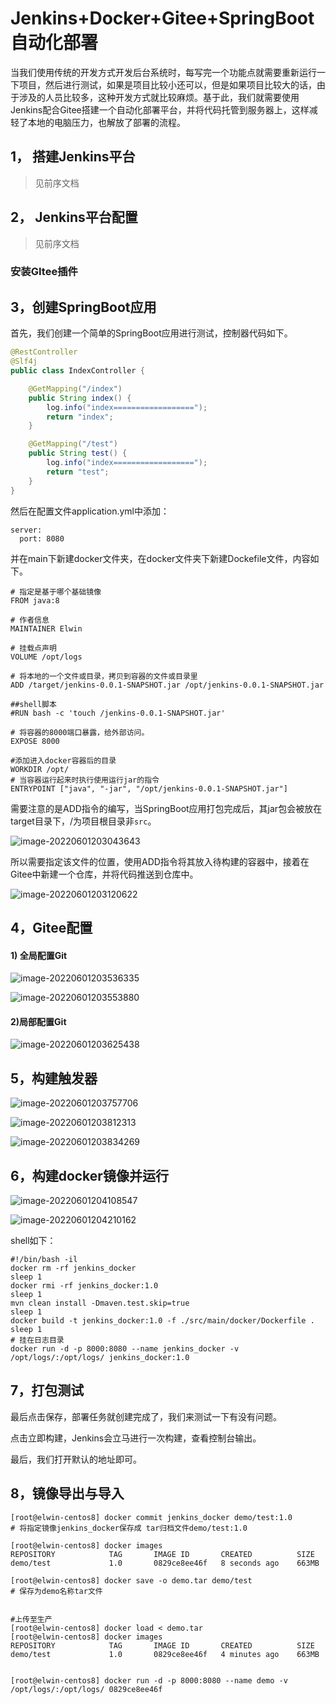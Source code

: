 # Jenkins+Docker+Gitee+SpringBoot自动化部署

当我们使用传统的开发方式开发后台系统时，每写完一个功能点就需要重新运行一下项目，然后进行测试，如果是项目比较小还可以，但是如果项目比较大的话，由于涉及的人员比较多，这种开发方式就比较麻烦。基于此，我们就需要使用Jenkins配合Gitee搭建一个自动化部署平台，并将代码托管到服务器上，这样减轻了本地的电脑压力，也解放了部署的流程。

## 1， 搭建Jenkins平台

> 见前序文档

## 2， Jenkins平台配置

> 见前序文档

### 安装GItee插件





## 3，创建SpringBoot应用

首先，我们创建一个简单的SpringBoot应用进行测试，控制器代码如下。

```java
@RestController
@Slf4j
public class IndexController {

    @GetMapping("/index")
    public String index() {
        log.info("index==================");
        return "index";
    }

    @GetMapping("/test")
    public String test() {
        log.info("index==================");
        return "test";
    }
}
```

然后在配置文件application.yml中添加：

```text
server:
  port: 8080
```

并在main下新建docker文件夹，在docker文件夹下新建Dockefile文件，内容如下。

```shell
# 指定是基于哪个基础镜像
FROM java:8

# 作者信息
MAINTAINER Elwin

# 挂载点声明
VOLUME /opt/logs

# 将本地的一个文件或目录，拷贝到容器的文件或目录里
ADD /target/jenkins-0.0.1-SNAPSHOT.jar /opt/jenkins-0.0.1-SNAPSHOT.jar

##shell脚本
#RUN bash -c 'touch /jenkins-0.0.1-SNAPSHOT.jar'

# 将容器的8000端口暴露，给外部访问。
EXPOSE 8000

#添加进入docker容器后的目录
WORKDIR /opt/
# 当容器运行起来时执行使用运行jar的指令
ENTRYPOINT ["java", "-jar", "/opt/jenkins-0.0.1-SNAPSHOT.jar"]
```

需要注意的是ADD指令的编写，当SpringBoot应用打包完成后，其jar包会被放在target目录下，/为项目根目录非`src`。   

![image-20220601203043643](C:/Users/elwin/AppData/Roaming/Typora/typora-user-images/image-20220601203043643.png)



所以需要指定该文件的位置，使用ADD指令将其放入待构建的容器中，接着在Gitee中新建一个仓库，并将代码推送到仓库中。

![image-20220601203120622](C:/Users/elwin/AppData/Roaming/Typora/typora-user-images/image-20220601203120622.png)

## 4，Gitee配置

#### 1) 全局配置Git

![image-20220601203536335](C:/Users/elwin/AppData/Roaming/Typora/typora-user-images/image-20220601203536335.png)

![image-20220601203553880](C:/Users/elwin/AppData/Roaming/Typora/typora-user-images/image-20220601203553880.png)

#### 2)局部配置Git

![image-20220601203625438](C:/Users/elwin/AppData/Roaming/Typora/typora-user-images/image-20220601203625438.png)



## 5，构建触发器

![image-20220601203757706](C:/Users/elwin/AppData/Roaming/Typora/typora-user-images/image-20220601203757706.png)

![image-20220601203812313](C:/Users/elwin/AppData/Roaming/Typora/typora-user-images/image-20220601203812313.png)



![image-20220601203834269](C:/Users/elwin/AppData/Roaming/Typora/typora-user-images/image-20220601203834269.png)

## 6，构建docker镜像并运行

![image-20220601204108547](C:/Users/elwin/AppData/Roaming/Typora/typora-user-images/image-20220601204108547.png)   



![image-20220601204210162](C:/Users/elwin/AppData/Roaming/Typora/typora-user-images/image-20220601204210162.png)  



shell如下：

```shell
#!/bin/bash -il
docker rm -rf jenkins_docker
sleep 1
docker rmi -rf jenkins_docker:1.0
sleep 1
mvn clean install -Dmaven.test.skip=true
sleep 1
docker build -t jenkins_docker:1.0 -f ./src/main/docker/Dockerfile .
sleep 1
# 挂在日志目录
docker run -d -p 8000:8080 --name jenkins_docker -v /opt/logs/:/opt/logs/ jenkins_docker:1.0
```

## 7，打包测试

最后点击保存，部署任务就创建完成了，我们来测试一下有没有问题。

点击立即构建，Jenkins会立马进行一次构建，查看控制台输出。

最后，我们打开默认的地址即可。



## 8，镜像导出与导入

```shell
[root@elwin-centos8] docker commit jenkins_docker demo/test:1.0
# 将指定镜像jenkins_docker保存成 tar归档文件demo/test:1.0

[root@elwin-centos8] docker images
REPOSITORY            TAG       IMAGE ID       CREATED          SIZE
demo/test             1.0       0829ce8ee46f   8 seconds ago    663MB

[root@elwin-centos8] docker save -o demo.tar demo/test
# 保存为demo名称tar文件


#上传至生产
[root@elwin-centos8] docker load < demo.tar
[root@elwin-centos8] docker images
REPOSITORY            TAG       IMAGE ID       CREATED          SIZE
demo/test             1.0       0829ce8ee46f   4 minutes ago    663MB


[root@elwin-centos8] docker run -d -p 8000:8080 --name demo -v /opt/logs/:/opt/logs/ 0829ce8ee46f
```

